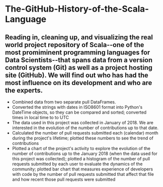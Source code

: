 # The-GitHub-History-of-the-Scala-Language

## Reading in, cleaning up, and visualizing the real world project repository of Scala--one of the most promiminent programming languages for Data Scientists--that spans data from a version control system (Git) as well as a project hosting site (GitHub). We will find out who has had the most influence on its development and who are the experts.

- Combined data from two separate pull DataFrames.
- Converted the strings with dates in ISO8601 format into Python's DateTime objects, so they can be compared and sorted; converted times in local time to to UTC
- The data used in this project was collected in January of 2018. We are interested in the evolution of the number of contributions up to that date.
- Calculated the number of pull requests submitted each (calendar) month during the project's lifetime; plotted these numbers to see the trend of contributions
- Plotted a chart of the project's activity to explore the evolution of the number of contributions up to the January 2018 (when the data used for this project was collected); plotted a histogram of the number of pull requests submitted by each user to evaluate the dynamics of the community; plotted bar chart that measures experience of developers with code by the number of pull requests submitted that affect that file and how recent those pull requests were submitted
